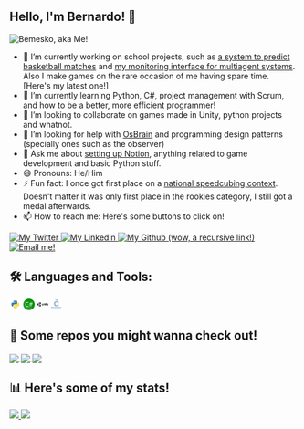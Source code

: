## Hello, I'm Bernardo! 👋
<img src="https://komarev.com/ghpvc/?username=Bemesko&label=Visualizações&color=blue&style=plastic" alt="Bemesko, aka Me!" />

- 🔭 I’m currently working on school projects, such as [a system to predict basketball matches](https://github.com/Pibaska/NBA-Basketball-Prediction) and [my monitoring interface for multiagent systems](https://github.com/Bemesko/Intelligence-of-Home-GUI). Also I make games on the rare occasion of me having spare time. [Here's my latest one!]
- 🌱 I’m currently learning Python, C#, project management with Scrum, and how to be a better, more efficient programmer!
- 👯 I’m looking to collaborate on games made in Unity, python projects and whatnot.
- 🤔 I’m looking for help with [OsBrain](https://github.com/opensistemas-hub/osbrain) and programming design patterns (specially ones such as the observer)
- 💬 Ask me about [setting up Notion](https://notion.so), anything related to game development and basic Python stuff.
- 😄 Pronouns: He/Him
- ⚡ Fun fact: I once got first place on a [national speedcubing context](https://worldcubeassociation.org/persons/2019MESK01). Doesn't matter it was only first place in the rookies category, I still got a medal afterwards.
- 📫 How to reach me: Here's some buttons to click on!

<a align="center" href="https://twitter.com/bemesko">
  <img alt="My Twitter" width="22px" src="https://cdn.jsdelivr.net/npm/simple-icons@v3/icons/twitter.svg" />
</a>
<a align="center" href="https://www.linkedin.com/in/bemesko/?locale=en_US">
  <img alt="My Linkedin" width="22px" src="https://cdn.jsdelivr.net/npm/simple-icons@v3/icons/linkedin.svg" />
</a>
<a align="center" href="https://github.com/bemesko">
  <img alt="My Github (wow, a recursive link!)" width="22px" src="https://cdn.jsdelivr.net/npm/simple-icons@v3/icons/github.svg" />
</a>
<a align="center" href="mailto:bemesko@gmail.com?subject=Hello%Bernardo,%20From%20Github">
  <img alt="Email me!" width="22px" src="https://cdn.jsdelivr.net/npm/simple-icons@v3/icons/gmail.svg" />
</a>

## 🛠 Languages and Tools: 
<code><img height="20" src="https://raw.githubusercontent.com/github/explore/80688e429a7d4ef2fca1e82350fe8e3517d3494d/topics/python/python.png"></code>
<code><img height="20" src="https://raw.githubusercontent.com/github/explore/80688e429a7d4ef2fca1e82350fe8e3517d3494d/topics/csharp/csharp.png"></code>
<code><img height="20" src="https://raw.githubusercontent.com/github/explore/80688e429a7d4ef2fca1e82350fe8e3517d3494d/topics/unity/unity.png"></code>
<code><img height="20" src="https://raw.githubusercontent.com/github/explore/80688e429a7d4ef2fca1e82350fe8e3517d3494d/topics/c/c.png"></code>

## 👀 Some repos you might wanna check out!
<a align="center" href="https://github.com/bemesko/Intelligence-of-Home-GUI">
  <img align="center" src="https://github-readme-stats.vercel.app/api/pin/?username=Bemesko&repo=Intelligence-of-Home-GUI&theme=light" />
 </a>
 <a align="center" href="https://github.com/bemesko/Algoritmo-Genetico-N-Rainhas">
  <img align="center" src="https://github-readme-stats.vercel.app/api/pin/?username=Bemesko&repo=Algoritmo-Genetico-N-Rainhas&theme=light" />
 </a>
  <a align="center" href="https://github.com/Greg-art/jogo_2d_plataforma_ppj">
  <img align="center" src="https://github-readme-stats.vercel.app/api/pin/?username=Greg-art&repo=jogo_2d_plataforma_ppj&theme=light" />
 </a>
  
## 📊 Here's some of my stats!

<a href="https://github.com/Bemesko">
  <img align="" height="137px" src="https://github-readme-stats.vercel.app/api?username=Bemesko&&show_icons=true&hide_title=true" />
  <img align="" height="137px" src="https://github-readme-stats.vercel.app/api/top-langs/?username=Bemesko&hide_title=true&hide_border=true&layout=compact" />
</a>

